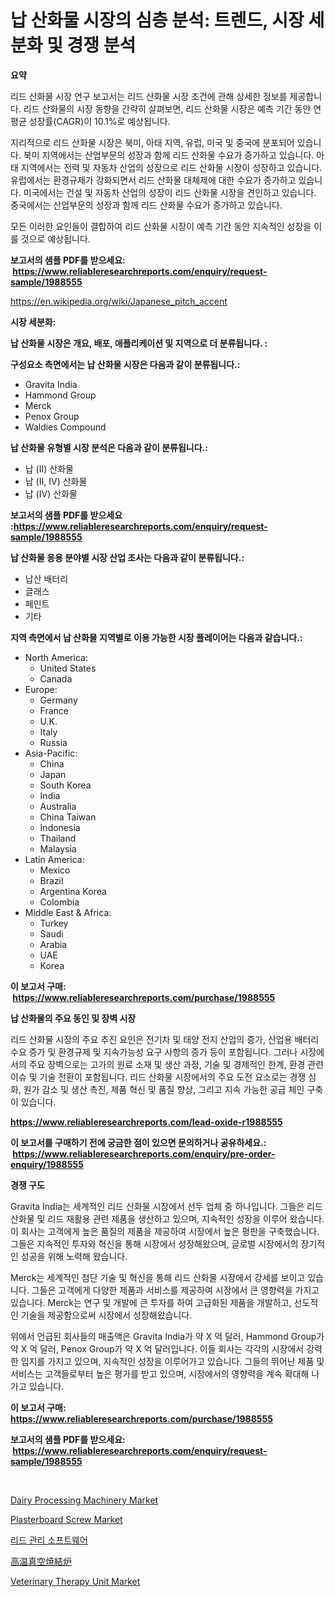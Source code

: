 <p><h1>납 산화물 시장의 심층 분석: 트렌드, 시장 세분화 및 경쟁 분석</h1></p><p><strong>요약</strong></p>
<p><p>리드 산화물 시장 연구 보고서는 리드 산화물 시장 조건에 관해 상세한 정보를 제공합니다. 리드 산화물의 시장 동향을 간략히 살펴보면, 리드 산화물 시장은 예측 기간 동안 연평균 성장률(CAGR)이 10.1%로 예상됩니다. </p><p>지리적으로 리드 산화물 시장은 북미, 아태 지역, 유럽, 미국 및 중국에 분포되어 있습니다. 북미 지역에서는 산업부문의 성장과 함께 리드 산화물 수요가 증가하고 있습니다. 아태 지역에서는 전력 및 자동차 산업의 성장으로 리드 산화물 시장이 성장하고 있습니다. 유럽에서는 환경규제가 강화되면서 리드 산화물 대체제에 대한 수요가 증가하고 있습니다. 미국에서는 건설 및 자동차 산업의 성장이 리드 산화물 시장을 견인하고 있습니다. 중국에서는 산업부문의 성장과 함께 리드 산화물 수요가 증가하고 있습니다.</p><p>모든 이러한 요인들이 결합하여 리드 산화물 시장이 예측 기간 동안 지속적인 성장을 이룰 것으로 예상됩니다.</p></p>
<p><strong>보고서의 샘플 PDF를 받으세요: &nbsp;<a href="https://www.reliableresearchreports.com/enquiry/request-sample/1988555">https://www.reliableresearchreports.com/enquiry/request-sample/1988555</a></strong></p>
<p><a href="https://en.wikipedia.org/wiki/Japanese_pitch_accent">https://en.wikipedia.org/wiki/Japanese_pitch_accent</a></p>
<p><strong>시장 세분화:</strong></p>
<p><strong> 납 산화물 시장은 개요, 배포, 애플리케이션 및 지역으로 더 분류됩니다. :</strong></p>
<p><strong>구성요소 측면에서는 납 산화물 시장은 다음과 같이 분류됩니다.:</strong></p>
<p><ul><li>Gravita India</li><li>Hammond Group</li><li>Merck</li><li>Penox Group</li><li>Waldies Compound</li></ul></p>
<p><strong> 납 산화물 유형별 시장 분석은 다음과 같이 분류됩니다.:</strong></p>
<p><ul><li>납 (II) 산화물</li><li>납 (II, IV) 산화물</li><li>납 (IV) 산화물</li></ul></p>
<p><strong>보고서의 샘플 PDF를 받으세요 :<a href="https://www.reliableresearchreports.com/enquiry/request-sample/1988555">https://www.reliableresearchreports.com/enquiry/request-sample/1988555</a></strong></p>
<p><strong> 납 산화물 응용 분야별 시장 산업 조사는 다음과 같이 분류됩니다.:</strong></p>
<p><ul><li>납산 배터리</li><li>글래스</li><li>페인트</li><li>기타</li></ul></p>
<p><strong>지역 측면에서 납 산화물 지역별로 이용 가능한 시장 플레이어는 다음과 같습니다.:</strong></p>
<p><ul>
    <li>
        North America:
        <ul>
            <li>United States</li>
            <li>Canada</li>
        </ul>
    </li>
    <li>
        Europe:
        <ul>
            <li>Germany</li>
            <li>France</li>
            <li>U.K.</li>
            <li>Italy</li>
            <li>Russia</li>
        </ul>
    </li>
    <li>
        Asia-Pacific:
        <ul>
            <li>China</li>
            <li>Japan</li>
            <li>South Korea</li>
            <li>India</li>
            <li>Australia</li>
            <li>China Taiwan</li>
            <li>Indonesia</li>
            <li>Thailand</li>
            <li>Malaysia</li>
        </ul>
    </li>
    <li>
        Latin America:
        <ul>
            <li>Mexico</li>
            <li>Brazil</li>
            <li>Argentina Korea</li>
            <li>Colombia</li>
        </ul>
    </li>
    <li>
        Middle East & Africa:
        <ul>
            <li>Turkey</li>
            <li>Saudi</li>
            <li>Arabia</li>
            <li>UAE</li>
            <li>Korea</li>
        </ul>
    </li>
    </ul></p>
<p><strong>이 보고서 구매: &nbsp;<a href="https://www.reliableresearchreports.com/purchase/1988555">https://www.reliableresearchreports.com/purchase/1988555</a></strong></p>
<p><strong>납 산화물의 주요 동인 및 장벽 시장</strong></p>
<p><p>리드 산화물 시장의 주요 추진 요인은 전기차 및 태양 전지 산업의 증가, 산업용 배터리 수요 증가 및 환경규제 및 지속가능성 요구 사항의 증가 등이 포함됩니다. 그러나 시장에서의 주요 장벽으로는 고가의 원료 소재 및 생산 과정, 기술 및 경제적인 한계, 환경 관련 이슈 및 기술 전환이 포함됩니다. 리드 산화물 시장에서의 주요 도전 요소로는 경쟁 심화, 원가 감소 및 생산 촉진, 제품 혁신 및 품질 향상, 그리고 지속 가능한 공급 체인 구축이 있습니다.</p></p>
<p><strong><a href="https://www.reliableresearchreports.com/lead-oxide-r1988555">https://www.reliableresearchreports.com/lead-oxide-r1988555</a></strong></p>
<p><strong>이 보고서를 구매하기 전에 궁금한 점이 있으면 문의하거나 공유하세요.: &nbsp;<a href="https://www.reliableresearchreports.com/enquiry/pre-order-enquiry/1988555">https://www.reliableresearchreports.com/enquiry/pre-order-enquiry/1988555</a></strong></p>
<p><strong>경쟁 구도</strong></p>
<p><p>Gravita India는 세계적인 리드 산화물 시장에서 선두 업체 중 하나입니다. 그들은 리드 산화물 및 리드 재활용 관련 제품을 생산하고 있으며, 지속적인 성장을 이루어 왔습니다. 이 회사는 고객에게 높은 품질의 제품을 제공하여 시장에서 높은 평판을 구축했습니다. 그들은 지속적인 투자와 혁신을 통해 시장에서 성장해왔으며, 글로벌 시장에서의 장기적인 성공을 위해 노력해 왔습니다.</p><p>Merck는 세계적인 첨단 기술 및 혁신을 통해 리드 산화물 시장에서 강세를 보이고 있습니다. 그들은 고객에게 다양한 제품과 서비스를 제공하여 시장에서 큰 영향력을 가지고 있습니다. Merck는 연구 및 개발에 큰 투자를 하여 고급화된 제품을 개발하고, 선도적인 기술을 제공함으로써 시장에서 성장해왔습니다.</p><p>위에서 언급된 회사들의 매출액은 Gravita India가 약 X 억 달러, Hammond Group가 약 X 억 달러, Penox Group가 약 X 억 달러입니다. 이들 회사는 각각의 시장에서 강력한 입지를 가지고 있으며, 지속적인 성장을 이루어가고 있습니다. 그들의 뛰어난 제품 및 서비스는 고객들로부터 높은 평가를 받고 있으며, 시장에서의 영향력을 계속 확대해 나가고 있습니다.</p></p>
<p><strong>이 보고서 구매: &nbsp; <a href="https://www.reliableresearchreports.com/purchase/1988555">https://www.reliableresearchreports.com/purchase/1988555</a></strong></p>
<p><strong>보고서의 샘플 PDF를 받으세요: &nbsp;<a href="https://www.reliableresearchreports.com/enquiry/request-sample/1988555">https://www.reliableresearchreports.com/enquiry/request-sample/1988555</a></strong><strong></strong></p>
<p>&nbsp;</p>
<p><p><a href="https://github.com/tyleolden34345/Market-Research-Report-List-1/blob/main/dairy-processing-machinery-market.md">Dairy Processing Machinery Market</a></p><p><a href="https://github.com/ferandochandle/Market-Research-Report-List-1/blob/main/plasterboard-screw-market.md">Plasterboard Screw Market</a></p><p><a href="https://github.com/LuckeyCorbin/Market-Research-Report-List-2/blob/main/454551151233.md">리드 관리 소프트웨어</a></p><p><a href="https://medium.com/@johnson154chris/%E9%AB%98%E6%B8%A9%E7%9C%9F%E7%A9%BA%E7%84%BC%E7%B5%90%E7%82%89%E3%81%AE%E5%B8%82%E5%A0%B4%E4%BA%88%E6%B8%AC-%E5%B8%82%E5%A0%B4%E5%8B%95%E5%90%91-%E3%81%8A%E3%82%88%E3%81%B3%E5%BD%B1%E9%9F%BF%E5%88%86%E6%9E%90-2024%E5%B9%B4-2031%E5%B9%B4-43beaa668d5f">高温真空焼結炉</a></p><p><a href="https://medium.com/@elizbethsmithb208/veterinary-therapy-unit-market-trends-and-analysis-opportunities-and-challenges-for-future-bb4b228641a8">Veterinary Therapy Unit Market</a></p></p>